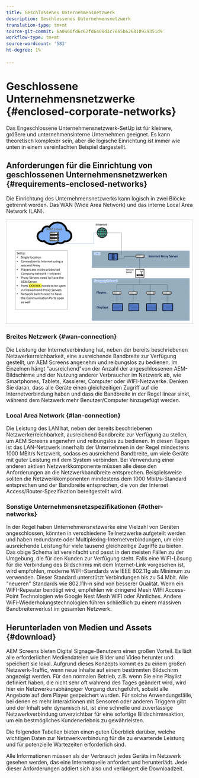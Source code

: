 ```yaml
---
title: Geschlossenes Unternehmensnetzwerk
description: Geschlossenes Unternehmensnetzwerk
translation-type: tm+mt
source-git-commit: 6a0460fd6c62fd6408d3c7665b626818929351d9
workflow-type: tm+mt
source-wordcount: '583'
ht-degree: 1%

---
```



# Geschlossene Unternehmensnetzwerke {#enclosed-corporate-networks}

Das Engeschlossene Unternehmensnetzwerk-SetUp ist für kleinere, größere und unternehmensinterne Unternehmen geeignet. Es kann theoretisch komplexer sein, aber die logische Einrichtung ist immer wie unten in einem vereinfachten Beispiel dargestellt.

## Anforderungen für die Einrichtung von geschlossenen Unternehmensnetzwerken {#requirements-enclosed-networks}

Die Einrichtung des Unternehmensnetzwerks kann logisch in zwei Blöcke getrennt werden. Das WAN (Wide Area Network) und das interne Local Area Network (LAN).

![](/help/using/assets/enclosed-network-1.png)

### Breites Netzwerk {#wan-connection}

Die Leistung der Internetverbindung hat, neben der bereits beschriebenen Netzwerkerreichbarkeit, eine ausreichende Bandbreite zur Verfügung gestellt, um AEM Screens angenehm und reibungslos zu bedienen.
Im Einzelnen hängt &quot;ausreichend&quot;von der Anzahl der angeschlossenen AEM-Bildschirme und der Nutzung anderer Verbraucher im Netzwerk ab, wie Smartphones, Tablets, Kassierer, Computer oder WIFI-Netzwerke.
Denken Sie daran, dass alle Geräte einen gleichzeitigen Zugriff auf die Internetverbindung haben und dass die Bandbreite in der Regel linear sinkt, während dem Netzwerk mehr Benutzer/Computer hinzugefügt werden.

### Local Area Network {#lan-connection}

Die Leistung des LAN hat, neben der bereits beschriebenen Netzwerkerreichbarkeit, ausreichend Bandbreite zur Verfügung zu stellen, um AEM Screens angenehm und reibungslos zu bedienen. In diesen Tagen ist das LAN-Netzwerk innerhalb der Unternehmen in der Regel mindestens 1000 MBit/s Netzwerk, sodass es ausreichend Bandbreite, um viele Geräte mit guter Leistung mit dem System verbinden. Bei Verwendung einer anderen aktiven Netzwerkkomponente müssen alle diese den Anforderungen an die Netzwerkbandbreite entsprechen. Beispielsweise sollten die Netzwerkkomponenten mindestens dem 1000 Mbit/s-Standard entsprechen und der Bandbreite entsprechen, die von der Internet Access/Router-Spezifikation bereitgestellt wird.

### Sonstige Unternehmensnetzspezifikationen {#other-networks}

In der Regel haben Unternehmensnetzwerke eine Vielzahl von Geräten angeschlossen, könnten in verschiedene Teilnetzwerke aufgeteilt werden und haben redundante oder Multiplexing-Internetverbindungen, um eine ausreichende Leistung für viele tausend gleichzeitige Zugriffe zu bieten.
Das obige Schema ist vereinfacht und passt in den meisten Fällen zu der Umgebung, die für den Kunden zur Verfügung steht.
Falls eine WiFI-Lösung für die Verbindung des Bildschirms mit dem Internet-Link vorgesehen ist, wird empfohlen, moderne WIFI-Standards wie IEEE 802.11g als Minimum zu verwenden. Dieser Standard unterstützt Verbindungen bis zu 54 Mbit. Alle &quot;neueren&quot; Standards wie 802.11h-n sind von besserer Qualität. Wenn ein WIFI-Repeater benötigt wird, empfehlen wir dringend Mesh WIFI Access-Point Technologien wie Google Nest Mesh WIFI oder Ähnliches.
Andere WiFi-Wiederholungstechnologien führen schließlich zu einem massiven Bandbreitenverlust im gesamten Netzwerk.

## Herunterladen von Medien und Assets {#download}

AEM Screens bieten Digital Signage-Benutzern einen großen Vorteil. Es lädt alle erforderlichen Mediendateien wie Bilder und Video herunter und speichert sie lokal. Aufgrund dieses Konzepts kommt es zu einem großen Netzwerk-Traffic, wenn neue Inhalte auf einem bestimmten Bildschirm angezeigt werden.
Für den normalen Betrieb, z.B. wenn Sie eine Playlist definiert haben, die nicht sehr oft während des Tages geändert wird, wird hier ein Netzwerkunabhängiger Vorgang durchgeführt, sobald alle Angebote auf dem Player gespeichert wurden. Für solche Anwendungsfälle, bei denen es mehr Interaktionen mit Sensoren oder anderen Triggern gibt und der Inhalt sehr dynamisch ist, ist eine schnelle und zuverlässige Netzwerkverbindung unverzichtbar für eine sofortige Bildschirmreaktion, um ein bestmögliches Kundenerlebnis zu gewährleisten.

Die folgenden Tabellen bieten einen guten Überblick darüber, welche wichtigen Daten zur Netzwerkverbindung für die zu erwartende Leistung und für potenzielle Wartezeiten erforderlich sind.

Alle Informationen müssen als der Verbrauch jedes Geräts im Netzwerk gesehen werden, das eine Internetquelle anfordert und herunterlädt. Jede dieser Anforderungen addiert sich also und verlängert die Downloadzeit.